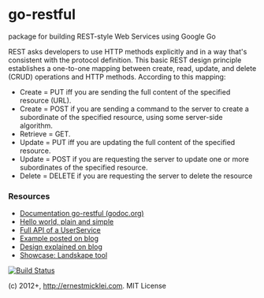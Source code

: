 go-restful
==========

package for building REST-style Web Services using Google Go

REST asks developers to use HTTP methods explicitly and in a way that's consistent with the protocol definition. This basic REST design principle establishes a one-to-one mapping between create, read, update, and delete (CRUD) operations and HTTP methods. According to this mapping:

- Create = PUT iff you are sending the full content of the specified resource (URL).
- Create = POST if you are sending a command to the server to create a subordinate of the specified resource, using some server-side algorithm.
- Retrieve = GET.
- Update = PUT iff you are updating the full content of the specified resource.
- Update = POST if you are requesting the server to update one or more subordinates of the specified resource.
- Delete = DELETE if you are requesting the server to delete the resource
    
### Resources

- [Documentation go-restful (godoc.org)](http://godoc.org/github.com/emicklei/go-restful)
- [Hello world, plain and simple](https://github.com/emicklei/go-restful/tree/master/examples/restful-hello-world.go)  
- [Full API of a UserService](https://github.com/emicklei/go-restful/tree/master/examples/restful-user-service.go) 
- [Example posted on blog](http://ernestmicklei.com/2012/11/24/go-restful-first-working-example/)
- [Design explained on blog](http://ernestmicklei.com/2012/11/11/go-restful-api-design/)
- [Showcase: Landskape tool](https://github.com/emicklei/landskape)

[![Build Status](https://travis-ci.org/emicklei/go-restful.png)](https://travis-ci.org/emicklei/go-restful)

(c) 2012+, http://ernestmicklei.com. MIT License